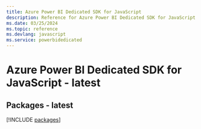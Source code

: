 ```yaml
---
title: Azure Power BI Dedicated SDK for JavaScript
description: Reference for Azure Power BI Dedicated SDK for JavaScript
ms.date: 03/25/2024
ms.topic: reference
ms.devlang: javascript
ms.service: powerbidedicated
---
```

# Azure Power BI Dedicated SDK for JavaScript - latest
## Packages - latest
[!INCLUDE [packages](power-bi-dedicated-index.md)]
